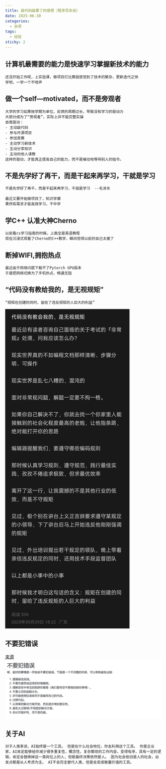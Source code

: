 ```yaml
---
title: 敲代码敲累了的感想（程序员杂谈）
date: 2025-06-30
categories:
  - 杂项
tags:
  - 经验
sticky: 2
---
```


## 计算机最需要的能力是快速学习掌握新技术的能力
    还没开始工作呢，上实验课，做项目打比赛就感觉到了技术的繁杂，更新迭代之快
    学吧，一学一个不吱声

## 做一个self—motivated，而不是旁观者
    大学的学习如果按学期为单位，反馈的周期过长，导致没有学习的驱动力
    大部分成为了“旁观者”，实际上并不能完整实操
    自我驱动：
    - 主动敲代码
    - 参与开源项目
    - 参加竞赛
    - 主动学习新技术
    - 主动分享知识
    - 主动向他人请教
    这样的驱动，才能真正提高自己的能力，而不是被动地等待别人的指令。

## 不是先学好了再干，而是干起来再学习，干就是学习

    不是先学好了再干，而是干起来再学习，干就是学习  --毛泽东

    最近又要开始做项目了，知识学爆
    果然有需求才能高效学习，干中学

## 学C++ 认准大神Cherno

    以前看cs学习指南的时候，上面全是英语教程
    现在沉浸式观看了Cherno的C++教学，瞬间觉得以前的自己太傻了

## 断掉WIFI,拥抱热点

    最近由于网络问题下载不了Pytorch GPU版本
    于是把网络切换为了手机热点，畅通无阻

## “代码没有教给我的，是无视规矩”

    “规矩在创建的同时，留给了违反规矩的人巨大的利益”

![image](./ganxiang-1.png)

## 不要犯错误

[来源](https://www.studycpp.cn/basic/chapter3/avoid-problem)  
![image](./ganxiang-2.png)

## 关于AI

    对于人类来说，AI始终是一个工具。 但是在什么社会地位，你去利用这个工具。 你是企业家，AI肯定能够给你减少很多重复性，概念性，复杂繁琐的工作内容，变得有序，具有一定的逻辑，肯定会替换掉这一类岗位上的人，但是最终决策依然是人。 因为社会依旧是人的社会，出发点都是从人考虑为主。 AI不会完全替代人类，但是会变成衡量价值的工具。
    